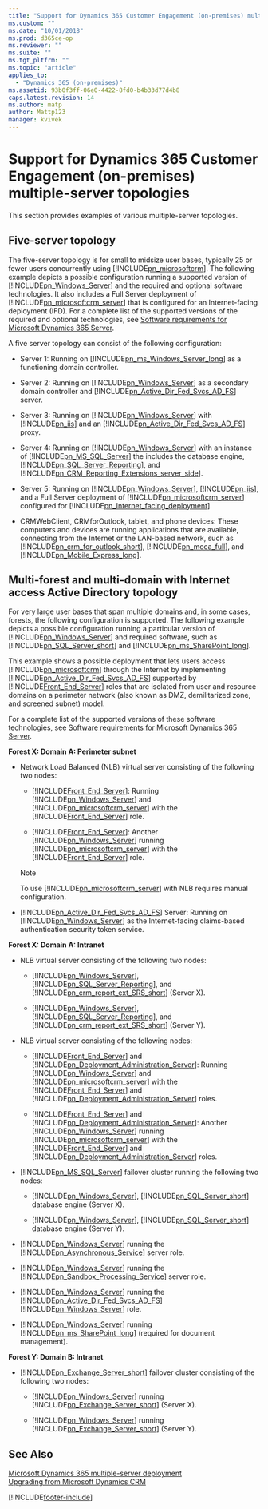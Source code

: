 ```yaml
---
title: "Support for Dynamics 365 Customer Engagement (on-premises) multiple-server topologies | Microsoft Docs"
ms.custom: ""
ms.date: "10/01/2018"
ms.prod: d365ce-op
ms.reviewer: ""
ms.suite: ""
ms.tgt_pltfrm: ""
ms.topic: "article"
applies_to: 
  - "Dynamics 365 (on-premises)"
ms.assetid: 93b0f3ff-06e0-4422-8fd0-b4b33d77d4b8
caps.latest.revision: 14
ms.author: matp
author: Mattp123
manager: kvivek
---
```

# Support for Dynamics 365 Customer Engagement (on-premises) multiple-server topologies



This section provides examples of various multiple-server topologies.  
  
<a name="BKMK_FiveServer"></a>   
## Five-server topology  
 The five-server topology is for small to midsize user bases, typically 25 or fewer users concurrently using [!INCLUDE[pn_microsoftcrm](../includes/pn-microsoftcrm.md)]. The following example depicts a possible configuration running a supported version of [!INCLUDE[pn_Windows_Server](../includes/pn-windows-server.md)] and the required and optional software technologies. It also includes a Full Server deployment of [!INCLUDE[pn_microsoftcrm_server](../includes/pn-microsoftcrm-server.md)] that is configured for an Internet-facing deployment (IFD). For a complete list of the supported versions of the required and optional technologies, see [Software requirements for Microsoft Dynamics 365 Server](software-requirements-for-microsoft-dynamics-365-server.md).  
  
 A five server topology can consist of the following configuration:  
  
-   Server 1: Running on [!INCLUDE[pn_ms_Windows_Server_long](../includes/pn-ms-windows-server-long.md)] as a functioning domain controller.  
  
-   Server 2: Running on [!INCLUDE[pn_Windows_Server](../includes/pn-windows-server.md)] as a secondary domain controller and [!INCLUDE[pn_Active_Dir_Fed_Svcs_AD_FS](../includes/pn-active-dir-fed-svcs-ad-fs.md)] server.  
  
-   Server 3: Running on [!INCLUDE[pn_Windows_Server](../includes/pn-windows-server.md)] with [!INCLUDE[pn_iis](../includes/pn-iis.md)] and an [!INCLUDE[pn_Active_Dir_Fed_Svcs_AD_FS](../includes/pn-active-dir-fed-svcs-ad-fs.md)] proxy.  
  
-   Server 4: Running on [!INCLUDE[pn_Windows_Server](../includes/pn-windows-server.md)] with an instance of [!INCLUDE[pn_MS_SQL_Server](../includes/pn-ms-sql-server.md)] the includes the database engine, [!INCLUDE[pn_SQL_Server_Reporting](../includes/pn-sql-server-reporting.md)], and [!INCLUDE[pn_CRM_Reporting_Extensions_server_side](../includes/pn-crm-reporting-extensions-server-side.md)].  
  
-   Server 5: Running on [!INCLUDE[pn_Windows_Server](../includes/pn-windows-server.md)], [!INCLUDE[pn_iis](../includes/pn-iis.md)], and a Full Server deployment of [!INCLUDE[pn_microsoftcrm_server](../includes/pn-microsoftcrm-server.md)] configured for [!INCLUDE[pn_Internet_facing_deployment](../includes/pn-internet-facing-deployment.md)].  
  
-   CRMWebClient, CRMforOutlook, tablet, and phone devices: These computers and devices are running applications that are available, connecting from the Internet or the LAN-based network, such as [!INCLUDE[pn_crm_for_outlook_short](../includes/pn-crm-for-outlook-short.md)], [!INCLUDE[pn_moca_full](../includes/pn-moca-full.md)], and [!INCLUDE[pn_Mobile_Express_long](../includes/pn-mobile-express-long.md)].  
 
<!--  
 ![Diagram shows five&#45;server topology in Dynamics 365.](media/5-servertopology.jpg "Diagram shows five-server topology in Dynamics 365")  
  
 Basic [!INCLUDE[pn_microsoftcrm](../includes/pn-microsoftcrm.md)] five-server topology with Internet access example  -->
  
<a name="BKMK_MultiforestTop"></a>   
## Multi-forest and multi-domain with Internet access Active Directory topology  
 For very large user bases that span multiple domains and, in some cases, forests, the following configuration is supported. The following example depicts a possible configuration running a particular version of [!INCLUDE[pn_Windows_Server](../includes/pn-windows-server.md)] and required software, such as [!INCLUDE[pn_SQL_Server_short](../includes/pn-sql-server-short.md)] and [!INCLUDE[pn_ms_SharePoint_long](../includes/pn-ms-sharepoint-long.md)].  
  
 This example shows a possible deployment that lets users access [!INCLUDE[pn_microsoftcrm](../includes/pn-microsoftcrm.md)] through the Internet by implementing [!INCLUDE[pn_Active_Dir_Fed_Svcs_AD_FS](../includes/pn-active-dir-fed-svcs-ad-fs.md)] supported by [!INCLUDE[Front_End_Server](../includes/front-end-server.md)] roles that are isolated from user and resource domains on a perimeter network (also known as DMZ, demilitarized zone, and screened subnet) model.  
  
 For a complete list of the supported versions of these software technologies, see [Software requirements for Microsoft Dynamics 365 Server](software-requirements-for-microsoft-dynamics-365-server.md).  
  
 **Forest X: Domain A: Perimeter subnet**  
  
-   Network Load Balanced (NLB) virtual server consisting of the following two nodes:  
  
    -   [!INCLUDE[Front_End_Server](../includes/front-end-server.md)]: Running [!INCLUDE[pn_Windows_Server](../includes/pn-windows-server.md)] and [!INCLUDE[pn_microsoftcrm_server](../includes/pn-microsoftcrm-server.md)] with the [!INCLUDE[Front_End_Server](../includes/front-end-server.md)] role.  
  
    -   [!INCLUDE[Front_End_Server](../includes/front-end-server.md)]: Another [!INCLUDE[pn_Windows_Server](../includes/pn-windows-server.md)] running [!INCLUDE[pn_microsoftcrm_server](../includes/pn-microsoftcrm-server.md)] with the [!INCLUDE[Front_End_Server](../includes/front-end-server.md)] role.  
  
    > [!NOTE]
    >  To use [!INCLUDE[pn_microsoftcrm_server](../includes/pn-microsoftcrm-server.md)] with NLB requires manual configuration.  
  
-   [!INCLUDE[pn_Active_Dir_Fed_Svcs_AD_FS](../includes/pn-active-dir-fed-svcs-ad-fs.md)] Server: Running on [!INCLUDE[pn_Windows_Server](../includes/pn-windows-server.md)] as the Internet-facing claims-based authentication security token service.  
  
 **Forest X: Domain A: Intranet**  
  
-   NLB virtual server consisting of the following two nodes:  
  
    -   [!INCLUDE[pn_Windows_Server](../includes/pn-windows-server.md)], [!INCLUDE[pn_SQL_Server_Reporting](../includes/pn-sql-server-reporting.md)], and [!INCLUDE[pn_crm_report_ext_SRS_short](../includes/pn-crm-report-ext-srs-short.md)] (Server X).  
  
    -   [!INCLUDE[pn_Windows_Server](../includes/pn-windows-server.md)], [!INCLUDE[pn_SQL_Server_Reporting](../includes/pn-sql-server-reporting.md)], and [!INCLUDE[pn_crm_report_ext_SRS_short](../includes/pn-crm-report-ext-srs-short.md)] (Server Y).  
  
-   NLB virtual server consisting of the following nodes:  
  
    -   [!INCLUDE[Front_End_Server](../includes/front-end-server.md)] and [!INCLUDE[pn_Deployment_Administration_Server](../includes/pn-deployment-administration-server.md)]: Running [!INCLUDE[pn_Windows_Server](../includes/pn-windows-server.md)] and [!INCLUDE[pn_microsoftcrm_server](../includes/pn-microsoftcrm-server.md)] with the [!INCLUDE[Front_End_Server](../includes/front-end-server.md)] and [!INCLUDE[pn_Deployment_Administration_Server](../includes/pn-deployment-administration-server.md)] roles.  
  
    -   [!INCLUDE[Front_End_Server](../includes/front-end-server.md)] and [!INCLUDE[pn_Deployment_Administration_Server](../includes/pn-deployment-administration-server.md)]: Another [!INCLUDE[pn_Windows_Server](../includes/pn-windows-server.md)] running [!INCLUDE[pn_microsoftcrm_server](../includes/pn-microsoftcrm-server.md)] with the [!INCLUDE[Front_End_Server](../includes/front-end-server.md)] and [!INCLUDE[pn_Deployment_Administration_Server](../includes/pn-deployment-administration-server.md)] roles.  
  <!-- 
    > [!NOTE]
    >  To use [!INCLUDE[pn_microsoftcrm_server](../includes/pn-microsoftcrm-server.md)] with NLB requires manual configuration.  -->
  
-   [!INCLUDE[pn_MS_SQL_Server](../includes/pn-ms-sql-server.md)] failover cluster running the following two nodes:  
  
    -   [!INCLUDE[pn_Windows_Server](../includes/pn-windows-server.md)], [!INCLUDE[pn_SQL_Server_short](../includes/pn-sql-server-short.md)] database engine (Server X).  
  
    -   [!INCLUDE[pn_Windows_Server](../includes/pn-windows-server.md)], [!INCLUDE[pn_SQL_Server_short](../includes/pn-sql-server-short.md)] database engine (Server Y).  
  <!-- 
    > [!NOTE]
    >  To use [!INCLUDE[pn_microsoftcrm_server](../includes/pn-microsoftcrm-server.md)] with [!INCLUDE[pn_SQL_Server_short](../includes/pn-sql-server-short.md)] failover clustering requires manual configuration. [!INCLUDE[proc_more_information](../includes/proc-more-information.md)][Set configuration and organization databases for SQL Server 2012 AlwaysOn failover](configuration-organization-databases-alwayson-failover.md)  -->
  
-   [!INCLUDE[pn_Windows_Server](../includes/pn-windows-server.md)] running the  [!INCLUDE[pn_Asynchronous_Service](../includes/pn-asynchronous-service.md)] server role.  
  
-   [!INCLUDE[pn_Windows_Server](../includes/pn-windows-server.md)] running the  [!INCLUDE[pn_Sandbox_Processing_Service](../includes/pn-sandbox-processing-service.md)] server role.  
  
-   [!INCLUDE[pn_Windows_Server](../includes/pn-windows-server.md)] running the [!INCLUDE[pn_Active_Dir_Fed_Svcs_AD_FS](../includes/pn-active-dir-fed-svcs-ad-fs.md)][!INCLUDE[pn_Windows_Server](../includes/pn-windows-server.md)] role.  
  
-   [!INCLUDE[pn_Windows_Server](../includes/pn-windows-server.md)] running [!INCLUDE[pn_ms_SharePoint_long](../includes/pn-ms-sharepoint-long.md)] (required for document management).  
  
 **Forest Y: Domain B: Intranet**  
  
-   [!INCLUDE[pn_Exchange_Server_short](../includes/pn-exchange-server-short.md)] failover cluster consisting of the following two nodes:  
  
    -   [!INCLUDE[pn_Windows_Server](../includes/pn-windows-server.md)] running [!INCLUDE[pn_Exchange_Server_short](../includes/pn-exchange-server-short.md)] (Server X).  
  
    -   [!INCLUDE[pn_Windows_Server](../includes/pn-windows-server.md)] running [!INCLUDE[pn_Exchange_Server_short](../includes/pn-exchange-server-short.md)] (Server Y).  
 <!--  
 ![Diagram of conceptual enterprise deployment in Dynamics 365.](media/crm-itpro-ig-complex-topology.jpg "Diagram of conceptual enterprise deployment in Dynamics 365")  
  
 Multiple forest with Internet access to [!INCLUDE[pn_microsoftcrm](../includes/pn-microsoftcrm.md)] topology example  -->
  
## See Also  
 [Microsoft Dynamics 365 multiple-server deployment](microsoft-dynamics-365-multiple-server-deployment.md)   </br>
 [Upgrading from Microsoft Dynamics CRM](plan-your-upgrade-to-microsoft-dynamics-365-server.md)



[!INCLUDE[footer-include](../../../includes/footer-banner.md)]